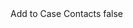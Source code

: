 <?xml version="1.0" encoding="UTF-8"?>
<CustomMetadata xmlns="http://soap.sforce.com/2006/04/metadata">
    <label>Add to Case Contacts</label>
    <protected>false</protected>
</CustomMetadata>
